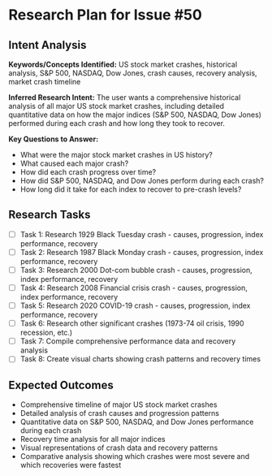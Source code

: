# Research Plan for Issue #50

## Intent Analysis
**Keywords/Concepts Identified:** US stock market crashes, historical analysis, S&P 500, NASDAQ, Dow Jones, crash causes, recovery analysis, market crash timeline

**Inferred Research Intent:** The user wants a comprehensive historical analysis of all major US stock market crashes, including detailed quantitative data on how the major indices (S&P 500, NASDAQ, Dow Jones) performed during each crash and how long they took to recover.

**Key Questions to Answer:** 
- What were the major stock market crashes in US history?
- What caused each major crash?
- How did each crash progress over time?
- How did S&P 500, NASDAQ, and Dow Jones perform during each crash?
- How long did it take for each index to recover to pre-crash levels?

## Research Tasks
- [ ] Task 1: Research 1929 Black Tuesday crash - causes, progression, index performance, recovery
- [ ] Task 2: Research 1987 Black Monday crash - causes, progression, index performance, recovery
- [ ] Task 3: Research 2000 Dot-com bubble crash - causes, progression, index performance, recovery
- [ ] Task 4: Research 2008 Financial crisis crash - causes, progression, index performance, recovery
- [ ] Task 5: Research 2020 COVID-19 crash - causes, progression, index performance, recovery
- [ ] Task 6: Research other significant crashes (1973-74 oil crisis, 1990 recession, etc.)
- [ ] Task 7: Compile comprehensive performance data and recovery analysis
- [ ] Task 8: Create visual charts showing crash patterns and recovery times

## Expected Outcomes
- Comprehensive timeline of major US stock market crashes
- Detailed analysis of crash causes and progression patterns
- Quantitative data on S&P 500, NASDAQ, and Dow Jones performance during each crash
- Recovery time analysis for all major indices
- Visual representations of crash data and recovery patterns
- Comparative analysis showing which crashes were most severe and which recoveries were fastest